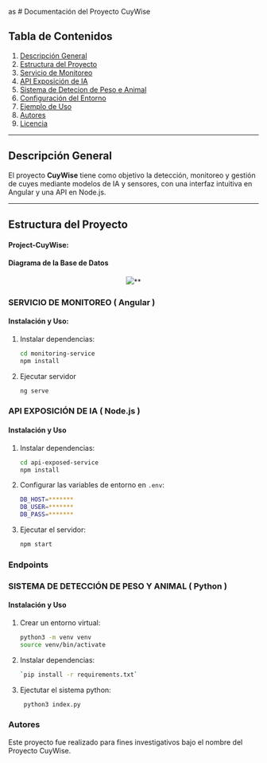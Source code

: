 as # Documentación del Proyecto CuyWise

## Tabla de Contenidos
1. [Descripción General](#descripción-general)
2. [Estructura del Proyecto](#estructura-del-proyecto)
3. [Servicio de Monitoreo](#Servicio-de-Monitoreo)
4. [API Exposición de IA](#backend-nodejs)
5. [Sistema de Detecion de Peso e Animal](#inteligencia-artificial-python)
6. [Configuración del Entorno](#configuración-del-entorno)
7. [Ejemplo de Uso](#ejemplo-de-uso)
8. [Autores](#autores)
9. [Licencia](#licencia)

---

## Descripción General
El proyecto **CuyWise** tiene como objetivo la detección, monitoreo y gestión de cuyes mediante modelos de IA y sensores, con una interfaz intuitiva en Angular y una API en Node.js.

---

## Estructura del Proyecto
#### Project-CuyWise:


#### Diagrama de la Base de Datos
<div align="center">

![](https://lh7-rt.googleusercontent.com/docsz/AD_4nXcskyg-4YQyZn3gZ3dKmKT3zI_AkRv2wp0f5SKj_ssAuUifD-KgK5x1vG6bdEbIVsKlolv3n667SeYcZraqTRp_t0Hx1n3JU_2Mu-EVqhGIPAh8ojd8FqH92yDHcA7-QH96a1oRhQ?key=bJjD0ps2Yo0J-la2DckDGMcN)**
</div>

### SERVICIO DE MONITOREO ( Angular )

####  Instalación y Uso:
1. Instalar dependencias:
   ```bash
   cd monitoring-service
   npm install
   ```
  2. Ejecutar servidor
	 ```bash
	 ng serve
	  ``` 

### API EXPOSICIÓN DE IA ( Node.js )
#### Instalación y Uso
1. Instalar dependencias:
   ```bash
   cd api-exposed-service
   npm install
   ```
2. Configurar las variables de entorno en `.env`:
	```bash
   DB_HOST=*******
   DB_USER=*******
   DB_PASS=*******
   ```
3. Ejecutar el servidor:
	```bash
   npm start
   ```
### Endpoints

### SISTEMA DE DETECCIÓN DE PESO Y ANIMAL ( Python )
#### Instalación y Uso
1. Crear un entorno virtual:
   ```bash
   python3 -m venv venv
   source venv/bin/activate
   ```
2. Instalar dependencias:
	```bash
   `pip install -r requirements.txt`
   ```
  3. Ejectutar el sistema python:
		```bash
	     python3 index.py
	   ```
### Autores

Este proyecto fue realizado para fines investigativos bajo el nombre del Proyecto CuyWise.
